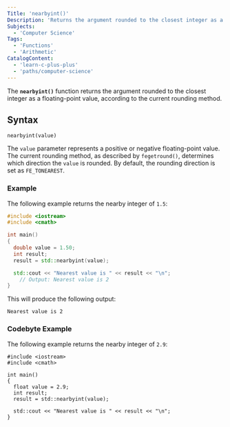 ```yaml
---
Title: 'nearbyint()'
Description: 'Returns the argument rounded to the closest integer as a floating-point value.'
Subjects:
  - 'Computer Science'
Tags:
  - 'Functions'
  - 'Arithmetic'
CatalogContent:
  - 'learn-c-plus-plus'
  - 'paths/computer-science'
---
```


The **`nearbyint()`** function returns the argument rounded to the closest integer as a floating-point value, according to the current rounding method.

## Syntax

```pseudo
nearbyint(value)
```

The `value` parameter represents a positive or negative floating-point value. The current rounding method, as described by `fegetround()`, determines which direction the `value` is rounded. By default, the rounding direction is set as `FE_TONEAREST`.

### Example

The following example returns the nearby integer of `1.5`:

```cpp
#include <iostream>
#include <cmath>

int main()
{
  double value = 1.50;
  int result;
  result = std::nearbyint(value);

  std::cout << "Nearest value is " << result << "\n";
    // Output: Nearest value is 2
}
```

This will produce the following output:

```
Nearest value is 2
```

### Codebyte Example

The following example returns the nearby integer of `2.9`:

```codebyte/cpp
#include <iostream>
#include <cmath>

int main()
{
  float value = 2.9;
  int result;
  result = std::nearbyint(value);

  std::cout << "Nearest value is " << result << "\n";
}
```
